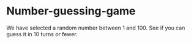 # Number-guessing-game
We have selected a random number between 1 and 100. See if you can guess it in 10 turns or fewer.
